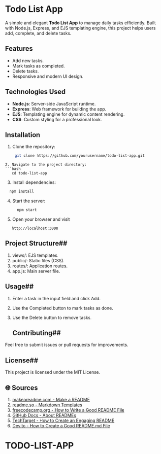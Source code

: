 # Todo List App

A simple and elegant **Todo List App** to manage daily tasks efficiently. Built with Node.js, Express, and EJS templating engine, this project helps users add, complete, and delete tasks.

## Features

- Add new tasks.
- Mark tasks as completed.
- Delete tasks.
- Responsive and modern UI design.

## Technologies Used

- **Node.js**: Server-side JavaScript runtime.
- **Express**: Web framework for building the app.
- **EJS**: Templating engine for dynamic content rendering.
- **CSS**: Custom styling for a professional look.

## Installation

1. Clone the repository:
   ```bash
    git clone https://github.com/yourusername/todo-list-app.git
```
2. Navigate to the project directory:
```bash
   cd todo-list-app
```
3. Install dependencies:
```bash
  npm install
  ```
4. Start the server:
    ```bash
      npm start
    ```

5. Open your browser and visit
  ```
     http://localhost:3000
  ```

 ## Project Structure##
1. views/: EJS templates.
2. public/: Static files (CSS).
3. routes/: Application routes.
4. app.js: Main server file.


 ## Usage##
1. Enter a task in the input field and click Add.
2. Use the Completed button to mark tasks as done.
3. Use the Delete button to remove tasks.

   ## Contributing##
Feel free to submit issues or pull requests for improvements.

## License##
This project is licensed under the MIT License.


## 🌐 Sources
1. [makeareadme.com - Make a README](https://www.makeareadme.com/)
2. [readme.so - Markdown Templates](https://readme.so/)
3. [freecodecamp.org - How to Write a Good README File](https://www.freecodecamp.org/news/how-to-write-a-good-readme-file/)
4. [GitHub Docs - About READMEs](https://docs.github.com/repositories/managing-your-repositorys-settings-and-features/customizing-your-repository/about-readmes)
5. [TechTarget - How to Create an Engaging README](https://www.techtarget.com/searchsoftwarequality/tip/How-to-create-an-engaging-README-file)
6. [Dev.to - How to Create a Good README.md File](https://dev.to/yuridevat/how-to-create-a-good-readmemd-file-4pa2)

# TODO-LIST-APP
